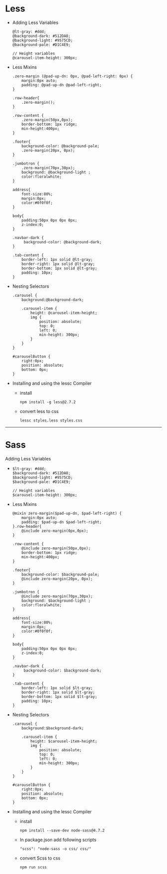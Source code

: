 # Less

* Adding Less Variables

  ```less
  @lt-gray: #ddd;
  @background-dark: #512DA8;
  @background-light: #9575CD;
  @background-pale: #D1C4E9;

  // Height variables
  @carousel-item-height: 300px;
  ```

* Less Mixins

  ```less
  .zero-margin (@pad-up-dn: 0px, @pad-left-right: 0px) {
      margin:0px auto;
      padding: @pad-up-dn @pad-left-right;
  }

  .row-header{
      .zero-margin();
  }

  .row-content {
      .zero-margin(50px,0px);
      border-bottom: 1px ridge;
      min-height:400px;
  }

  .footer{
      background-color: @background-pale;
      .zero-margin(20px, 0px);
  }

  .jumbotron {
      .zero-margin(70px,30px);
      background: @background-light ;
      color:floralwhite;
  }

  address{
      font-size:80%;
      margin:0px;
      color:#0f0f0f;
  }

  body{
      padding:50px 0px 0px 0px;
      z-index:0;
  }

  .navbar-dark {
       background-color: @background-dark;
  }

  .tab-content {
      border-left: 1px solid @lt-gray;
      border-right: 1px solid @lt-gray;
      border-bottom: 1px solid @lt-gray;
      padding: 10px;
  }
  ```

* Nesting Selectors

  ```less
  .carousel {
      background:@background-dark;

      .carousel-item {
          height: @carousel-item-height;
          img {
              position: absolute;
              top: 0;
              left: 0;
              min-height: 300px;
          }
      }
  }

  #carouselButton {
      right:0px;
      position: absolute;
      bottom: 0px;
  }
  ```

* Installing and using the lessc Compiler

  * install

    ```
    npm install -g less@2.7.2
    ```

  * convert less to css

    ```
    lessc styles.less styles.css
    ```

---

# Sass

Adding Less Variables

* ```less
  $lt-gray: #ddd;
  $background-dark: #512DA8;
  $background-light: #9575CD;
  $background-pale: #D1C4E9;

  // Height variables
  $carousel-item-height: 300px;
  ```
* Less Mixins

  ```less
  @mixin zero-margin($pad-up-dn, $pad-left-right) {
      margin:0px auto;
      padding: $pad-up-dn $pad-left-right;
  }.row-header{
      @include zero-margin(0px,0px);
  }

  .row-content {
      @include zero-margin(50px,0px);
      border-bottom: 1px ridge;
      min-height:400px;
  }

  .footer{
      background-color: $background-pale;
      @include zero-margin(20px, 0px);
  }

  .jumbotron {
      @include zero-margin(70px,30px);
      background: $background-light ;
      color:floralwhite;
  }

  address{
      font-size:80%;
      margin:0px;
      color:#0f0f0f;
  }

  body{
      padding:50px 0px 0px 0px;
      z-index:0;
  }

  .navbar-dark {
       background-color: $background-dark;
  }

  .tab-content {
      border-left: 1px solid $lt-gray;
      border-right: 1px solid $lt-gray;
      border-bottom: 1px solid $lt-gray;
      padding: 10px;
  }
  ```

* Nesting Selectors

  ```less
  .carousel {
      background:$background-dark;

      .carousel-item {
          height: $carousel-item-height;
          img {
              position: absolute;
              top: 0;
              left: 0;
              min-height: 300px;
          }
      }
  }

  #carouselButton {
      right:0px;
      position: absolute;
      bottom: 0px;
  }
  ```

* Installing and using the lessc Compiler

  * install

    ```
    npm install --save-dev node-sass@4.7.2
    ```

  * In package.json add following scripts

    ```
    "scss": "node-sass -o css/ css/"
    ```

  * convert Scss to css

    ```
    npm run scss
    ```



